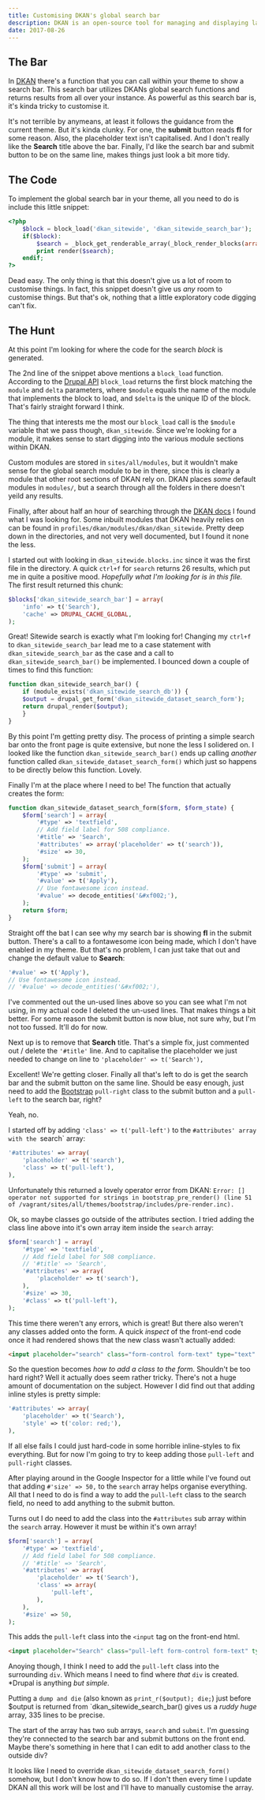 ```yaml
---
title: Customising DKAN's global search bar
description: DKAN is an open-source tool for managing and displaying large public data sets like census data, or weather patterns. It can be a bit tricky to customise, so this post details my exploration into how to configure the global search bar within DKAN.
date: 2017-08-26
---
```


## The Bar

In [DKAN](https://getdkan.org/) there's a function that you can call within your theme to show a search bar. This search bar utilizes DKANs global search functions and returns results from all over your instance. As powerful as this search bar is, it's kinda tricky to customise it.

It's not terrible by anymeans, at least it follows the guidance from the current theme. But it's kinda clunky. For one, the **submit** button reads **fl** for some reason. Also, the placeholder text isn't capitalised. And I don't really like the **Search** title above the bar. Finally, I'd like the search bar and submit button to be on the same line, makes things just look a bit more tidy.

## The Code

To implement the global search bar in your theme, all you need to do is include this little snippet:

```php
<?php
    $block = block_load('dkan_sitewide', 'dkan_sitewide_search_bar');
    if($block):
        $search = _block_get_renderable_array(_block_render_blocks(array($block)));
        print render($search);
    endif;
?>
```

Dead easy. The only thing is that this doesn't give us a lot of room to customise things. In fact, this snippet doesn't give us *any* room to customise things. But that's ok, nothing that a little exploratory code digging can't fix.

## The Hunt

At this point I'm looking for where the code for the search *block* is generated.

The 2nd line of the snippet above mentions a `block_load` function. According to the [Drupal API](https://api.drupal.org/api/drupal/modules!block!block.module/function/block_load/7.x) `block_load` returns the first block matching the `module` and `delta` parameters, where `$module` equals the name of the module that implements the block to load, and `$delta` is the unique ID of the block. That's fairly straight forward I think.

The thing that interests me the most our `block_load` call is the `$module` variable that we pass though, `dkan_sitewide`. Since we're looking for a module, it makes sense to start digging into the various module sections within DKAN.

Custom modules are stored in `sites/all/modules`, but it wouldn't make sense for the global search module to be in there, since this is clearly a module that other root sections of DKAN rely on. DKAN places *some* default modules in `modules/`, but a search through all the folders in there doesn't yeild any results. 

Finally, after about half an hour of searching through the [DKAN docs](http://dkan.readthedocs.io/en/stable/) I found what I was looking for. Some inbuilt modules that DKAN heavily relies on can be found in `profiles/dkan/modules/dkan/dkan_sitewide`. Pretty deep down in the directories, and not very well documented, but I found it none the less.

I started out with looking in `dkan_sitewide.blocks.inc` since it was the first file in the directory. A quick `ctrl+f` for `search` returns 26 results, which put me in quite a positive mood. *Hopefully what I'm looking for is in this file.* The first result returned this chunk:

```php
$blocks['dkan_sitewide_search_bar'] = array(
    'info' => t('Search'),
    'cache' => DRUPAL_CACHE_GLOBAL,
);
```

Great! Sitewide search is exactly what I'm looking for! Changing my `ctrl+f` to `dkan_sitewide_search_bar` lead me to a case statement with `dkan_sitewide_search_bar` as the case and a call to `dkan_sitewide_search_bar()` be implemented. I bounced down a couple of times to find this function:

```php
function dkan_sitewide_search_bar() {
    if (module_exists('dkan_sitewide_search_db')) {
    $output = drupal_get_form('dkan_sitewide_dataset_search_form');
    return drupal_render($output);
    }
}
```

By this point I'm getting pretty disy. The process of printing a simple search bar onto the front page is quite extensive, but none the less I solidered on. I looked like the function `dkan_sitewide_search_bar()` ends up calling *another* function called `dkan_sitewide_dataset_search_form()` which just so happens to be directly below this function. Lovely.

Finally I'm at the place where I need to be! The function that actually creates the form:

```php
function dkan_sitewide_dataset_search_form($form, $form_state) {
    $form['search'] = array(
        '#type' => 'textfield',
        // Add field label for 508 compliance.
        '#title' => 'Search',
        '#attributes' => array('placeholder' => t('search')),
        '#size' => 30,
    );
    $form['submit'] = array(
        '#type' => 'submit',
        '#value' => t('Apply'),
        // Use fontawesome icon instead.
        '#value' => decode_entities('&#xf002;'),
    );
    return $form;
}
```

Straight off the bat I can see why my search bar is showing **fl** in the submit button. There's a call to a fontawesome icon being made, which I don't have enabled in my theme. But that's no problem, I can just take that out and change the default value to **Search**:

```php
'#value' => t('Apply'),
// Use fontawesome icon instead.
// '#value' => decode_entities('&#xf002;'),
```

I've commented out the un-used lines above so you can see what I'm not using, in my actual code I deleted the un-used lines. That makes things a bit better. For some reason the submit button is now blue, not sure why, but I'm not too fussed. It'll do for now.

Next up is to remove that **Search** title. That's a simple fix, just commented out / delete the `'#title'` line. And to capitalise the placeholder we just needed to change on line to `'placeholder' => t('Search'),`

Excellent! We're getting closer. Finally all that's left to do is get the search bar and the submit button on the same line. Should be easy enough, just need to add the [Bootstrap](http://getbootstrap.com/css/#helper-classes-floats) `pull-right` class to the submit button and a `pull-left` to the search bar, right?

Yeah, no.

I started off by adding `'class' => t('pull-left')` to the `#attributes' array with the `search` array:

```php
'#attributes' => array(
    'placeholder' => t('search'),
    'class' => t('pull-left'),
),
```

Unfortunately this returned a lovely operator error from DKAN: `Error: [] operator not supported for strings in bootstrap_pre_render() (line 51 of /vagrant/sites/all/themes/bootstrap/includes/pre-render.inc).`

Ok, so maybe classes go outside of the attributes section. I tried adding the class line above into it's own array item inside the `search` array:

```php
$form['search'] = array(
    '#type' => 'textfield',
    // Add field label for 508 compliance.
    // '#title' => 'Search',
    '#attributes' => array(
        'placeholder' => t('search'),
    ),
    '#size' => 30,
    '#class' => t('pull-left'),
);
```

This time there weren't any errors, which is great! But there also weren't any classes added onto the form. A quick *inspect* of the front-end code once it had rendered shows that the new class wasn't actually added:

```html
<input placeholder="search" class="form-control form-text" type="text" id="edit-search" name="search" value="" size="30" maxlength="128">
```

So the question becomes *how to add a class to the form*. Shouldn't be too hard right? Well it actually does seem rather tricky. There's not a huge amount of documentation on the subject. However I did find out that adding inline styles is pretty simple:

```php
'#attributes' => array(
    'placeholder' => t('Search'),
    'style' => t('color: red;'),
),
```

If all else fails I could just hard-code in some horrible inline-styles to fix everything. But for now I'm going to try to keep adding those `pull-left` and `pull-right` classes.

After playing around in the Google Inspector for a little while I've found out that adding `#'size' => 50,` to the `search` array helps organise everything. All that I need to do is find a way to add the `pull-left` class to the search field, no need to add anything to the submit button.

Turns out I do need to add the class into the `#attributes` sub array within the `search` array. However it must be within it's own array!

```php
$form['search'] = array(
    '#type' => 'textfield',
    // Add field label for 508 compliance.
    // '#title' => 'Search',
    '#attributes' => array(
        'placeholder' => t('Search'),
        'class' => array(
            'pull-left',
        ),
    ),
    '#size' => 50,
);
```

This adds the `pull-left` class into the `<input` tag on the front-end html.

```html
<input placeholder="Search" class="pull-left form-control form-text" type="text" id="edit-search" name="search" value="" size="50" maxlength="128">
```

Anoying though, I think I need to add the `pull-left` class into the surrounding `div`. Which means I need to find where *that* `div` is created. *Drupal is anything **but* simple*.

Putting a `dump and die` (also known as `print_r($output); die;`) just before $output is returned from `dkan_sitewide_search_bar() gives us a *ruddy huge* array, 335 lines to be precise.

The start of the array has two sub arrays, `search` and `submit`. I'm guessing they're connected to the search bar and submit buttons on the front end. Maybe there's something in here that I can edit to add another class to the outside div?

It looks like I need to override `dkan_sitewide_dataset_search_form()` somehow, but I don't know how to do so. If I don't then every time I update DKAN all this work will be lost and I'll have to manually customise the array.
